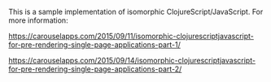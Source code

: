 This is a sample implementation of isomorphic ClojureScript/JavaScript. For more information:

https://carouselapps.com/2015/09/11/isomorphic-clojurescriptjavascript-for-pre-rendering-single-page-applications-part-1/

https://carouselapps.com/2015/09/14/isomorphic-clojurescriptjavascript-for-pre-rendering-single-page-applications-part-2/
